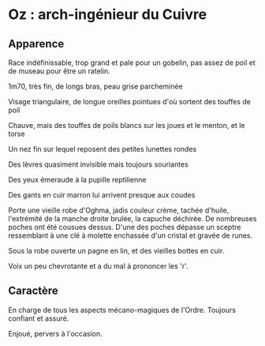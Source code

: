 Oz : arch-ingénieur du Cuivre
=============================

Apparence
---------

Race indéfinissable, trop grand et pale pour un gobelin, pas assez de poil et de museau pour être un ratelin.

1m70, très fin, de longs bras, peau grise parcheminée

Visage triangulaire, de longue oreilles pointues d'où sortent des touffes de poil

Chauve, mais des touffes de poils blancs sur les joues et le menton, et le torse

Un nez fin sur lequel reposent des petites lunettes rondes

Des lèvres quasiment invisible mais toujours souriantes

Des yeux émeraude à la pupille reptilienne

Des gants en cuir marron lui arrivent presque aux coudes

Porte une vieille robe d'Oghma, jadis couleur crème, tachée d'huile, l'extrémité de la manche droite brulée, la capuche déchirée. De nombreuses poches ont été cousues dessus.
D'une des poches dépasse un sceptre ressemblant à une clé à molette enchassée d'un cristal et gravée de runes.

Sous la robe ouverte un pagne en lin, et des vieilles bottes en cuir.

Voix un peu chevrotante et a du mal à prononcer les 'r'.

Caractère
---------

En charge de tous les aspects mécano-magiques de l'Ordre. Toujours confiant et assuré.

Enjoué, pervers à l'occasion.
